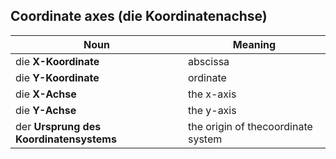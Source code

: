 ## Coordinate axes (die Koordinatenachse)

| Noun                                    | Meaning                            |
| --------------------------------------- | ---------------------------------- |
| die **X-Koordinate**                    | abscissa                           |
| die **Y-Koordinate**                    | ordinate                           |
| die **X-Achse**                         | the x-axis                         |
| die **Y-Achse**                         | the y-axis                         |
| der **Ursprung des Koordinatensystems** | the origin of thecoordinate system |https://www.germanveryeasy.com/mathematics-in-german
